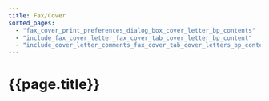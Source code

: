 ```yaml
---
title: Fax/Cover
sorted_pages:
  - "fax_cover_print_preferences_dialog_box_cover_letter_bp_contents"
  - "include_fax_cover_letter_fax_cover_tab_cover_letter_bp_content"
  - "include_cover_letter_comments_fax_cover_tab_cover_letters_bp_content"
---
```

# {{page.title}}
